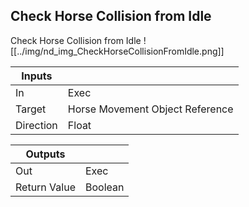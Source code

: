 ## Check Horse Collision from Idle
Check Horse Collision from Idle
![[../img/nd_img_CheckHorseCollisionFromIdle.png]]

|Inputs||
|--|--|
| In | Exec |
| Target | Horse Movement Object Reference |
| Direction | Float |

|Outputs||
|--|--|
| Out | Exec |
| Return Value | Boolean |
